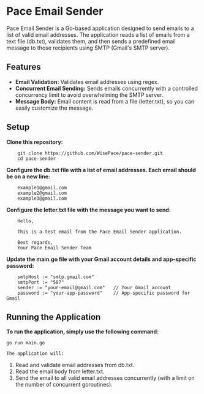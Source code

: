 
# Pace Email Sender

Pace Email Sender is a Go-based application designed to send emails to a list of valid email addresses.
The application reads a list of emails from a text file (db.txt), validates them, and then sends a predefined email message to those recipients using SMTP (Gmail's SMTP server).

## Features

- **Email Validation:** Validates email addresses using regex.
- **Concurrent Email Sending:** Sends emails concurrently with a controlled concurrency limit to avoid overwhelming the SMTP server.
- **Message Body:** Email content is read from a file (letter.txt), so you can easily customize the message.

## Setup

**Clone this repository:**

```
    git clone https://github.com/WisePace/pace-sender.git
    cd pace-sender
```
**Configure the db.txt file with a list of email addresses. Each email should be on a new line:**


```
    example1@gmail.com
    example2@gmail.com
    example3@gmail.com
```


**Configure the letter.txt file with the message you want to send:**

```
    Hello,

    This is a test email from the Pace Email Sender application.

    Best regards,
    Your Pace Email Sender Team
```


**Update the main.go file with your Gmail account details and app-specific password:**

```
    smtpHost := "smtp.gmail.com"
    smtpPort := "587"
    sender := "your-email@gmail.com"   // Your Gmail account
    password := "your-app-password"    // App-specific password for Gmail
```

## Running the Application

**To run the application, simply use the following command:**

```
go run main.go
```

    The application will:

<ol><li>Read and validate email addresses from db.txt. </li>
    <li>Read the email body from letter.txt.</li>
    <li>Send the email to all valid email addresses concurrently (with a limit on the number of concurrent goroutines).</li>
    </ol>